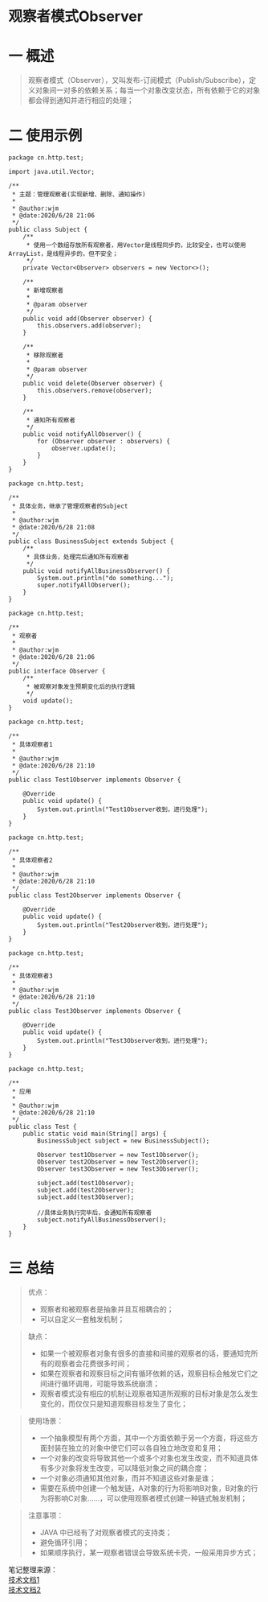 # 观察者模式Observer
# 一 概述
>观察者模式（Observer），又叫发布-订阅模式（Publish/Subscribe），定义对象间一对多的依赖关系；每当一个对象改变状态，所有依赖于它的对象都会得到通知并进行相应的处理；

# 二 使用示例
```
package cn.http.test;

import java.util.Vector;

/**
 * 主题：管理观察者(实现新增、删除、通知操作)
 *
 * @author:wjm
 * @date:2020/6/28 21:06
 */
public class Subject {
    /**
     * 使用一个数组存放所有观察者，用Vector是线程同步的，比较安全，也可以使用ArrayList，是线程异步的，但不安全；
     */
    private Vector<Observer> observers = new Vector<>();

    /**
     * 新增观察者
     *
     * @param observer
     */
    public void add(Observer observer) {
        this.observers.add(observer);
    }

    /**
     * 移除观察者
     *
     * @param observer
     */
    public void delete(Observer observer) {
        this.observers.remove(observer);
    }

    /**
     * 通知所有观察者
     */
    public void notifyAllObserver() {
        for (Observer observer : observers) {
            observer.update();
        }
    }
}
```
```
package cn.http.test;

/**
 * 具体业务，继承了管理观察者的Subject
 *
 * @author:wjm
 * @date:2020/6/28 21:08
 */
public class BusinessSubject extends Subject {
    /**
     * 具体业务，处理完后通知所有观察者
     */
    public void notifyAllBusinessObserver() {
        System.out.println("do something...");
        super.notifyAllObserver();
    }
}
```
```
package cn.http.test;

/**
 * 观察者
 *
 * @author:wjm
 * @date:2020/6/28 21:06
 */
public interface Observer {
    /**
     * 被观察对象发生预期变化后的执行逻辑
     */
    void update();
}
```
```
package cn.http.test;

/**
 * 具体观察者1
 *
 * @author:wjm
 * @date:2020/6/28 21:10
 */
public class Test1Observer implements Observer {

    @Override
    public void update() {
        System.out.println("Test1Observer收到，进行处理");
    }
}
```
```
package cn.http.test;

/**
 * 具体观察者2
 *
 * @author:wjm
 * @date:2020/6/28 21:10
 */
public class Test2Observer implements Observer {

    @Override
    public void update() {
        System.out.println("Test2Observer收到，进行处理");
    }
}
```
```
package cn.http.test;

/**
 * 具体观察者3
 *
 * @author:wjm
 * @date:2020/6/28 21:10
 */
public class Test3Observer implements Observer {

    @Override
    public void update() {
        System.out.println("Test3Observer收到，进行处理");
    }
}
```
```
package cn.http.test;

/**
 * 应用
 *
 * @author:wjm
 * @date:2020/6/28 21:10
 */
public class Test {
    public static void main(String[] args) {
        BusinessSubject subject = new BusinessSubject();

        Observer test1Observer = new Test1Observer();
        Observer test2Observer = new Test2Observer();
        Observer test3Observer = new Test3Observer();

        subject.add(test1Observer);
        subject.add(test2Observer);
        subject.add(test3Observer);

        //具体业务执行完毕后，会通知所有观察者
        subject.notifyAllBusinessObserver();
    }
}
```

# 三 总结
>优点：  
>* 观察者和被观察者是抽象并且互相耦合的；  
>* 可以自定义一套触发机制；

>缺点：  
>* 如果一个被观察者对象有很多的直接和间接的观察者的话，要通知完所有的观察者会花费很多时间；  
>* 如果在观察者和观察目标之间有循环依赖的话，观察目标会触发它们之间进行循环调用，可能导致系统崩溃；  
>* 观察者模式没有相应的机制让观察者知道所观察的目标对象是怎么发生变化的，而仅仅只是知道观察目标发生了变化；

>使用场景：
>* 一个抽象模型有两个方面，其中一个方面依赖于另一个方面，将这些方面封装在独立的对象中使它们可以各自独立地改变和复用；  
>* 一个对象的改变将导致其他一个或多个对象也发生改变，而不知道具体有多少对象将发生改变，可以降低对象之间的耦合度；
>* 一个对象必须通知其他对象，而并不知道这些对象是谁；
>* 需要在系统中创建一个触发链，A对象的行为将影响B对象，B对象的行为将影响C对象……，可以使用观察者模式创建一种链式触发机制；  

>注意事项： 
>* JAVA 中已经有了对观察者模式的支持类；  
>* 避免循环引用；  
>* 如果顺序执行，某一观察者错误会导致系统卡壳，一般采用异步方式；

笔记整理来源：  
[技术文档1](https://www.cnblogs.com/adamjwh/p/10913660.html)  
[技术文档2](https://www.runoob.com/design-pattern/observer-pattern.html)